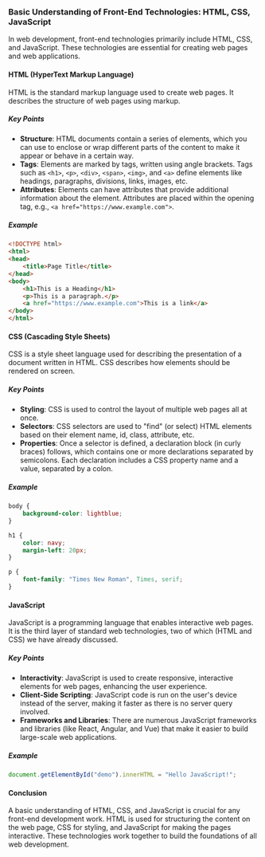 ### Basic Understanding of Front-End Technologies: HTML, CSS, JavaScript

In web development, front-end technologies primarily include HTML, CSS, and JavaScript. These technologies are essential for creating web pages and web applications.

#### HTML (HyperText Markup Language)

HTML is the standard markup language used to create web pages. It describes the structure of web pages using markup.

##### Key Points

- **Structure**: HTML documents contain a series of elements, which you can use to enclose or wrap different parts of the content to make it appear or behave in a certain way.
- **Tags**: Elements are marked by tags, written using angle brackets. Tags such as `<h1>`, `<p>`, `<div>`, `<span>`, `<img>`, and `<a>` define elements like headings, paragraphs, divisions, links, images, etc.
- **Attributes**: Elements can have attributes that provide additional information about the element. Attributes are placed within the opening tag, e.g., `<a href="https://www.example.com">`.

##### Example

```html
<!DOCTYPE html>
<html>
<head>
    <title>Page Title</title>
</head>
<body>
    <h1>This is a Heading</h1>
    <p>This is a paragraph.</p>
    <a href="https://www.example.com">This is a link</a>
</body>
</html>
```

#### CSS (Cascading Style Sheets)

CSS is a style sheet language used for describing the presentation of a document written in HTML. CSS describes how elements should be rendered on screen.

##### Key Points

- **Styling**: CSS is used to control the layout of multiple web pages all at once.
- **Selectors**: CSS selectors are used to "find" (or select) HTML elements based on their element name, id, class, attribute, etc.
- **Properties**: Once a selector is defined, a declaration block (in curly braces) follows, which contains one or more declarations separated by semicolons. Each declaration includes a CSS property name and a value, separated by a colon.

##### Example

```css
body {
    background-color: lightblue;
}

h1 {
    color: navy;
    margin-left: 20px;
}

p {
    font-family: "Times New Roman", Times, serif;
}
```

#### JavaScript

JavaScript is a programming language that enables interactive web pages. It is the third layer of standard web technologies, two of which (HTML and CSS) we have already discussed.

##### Key Points

- **Interactivity**: JavaScript is used to create responsive, interactive elements for web pages, enhancing the user experience.
- **Client-Side Scripting**: JavaScript code is run on the user's device instead of the server, making it faster as there is no server query involved.
- **Frameworks and Libraries**: There are numerous JavaScript frameworks and libraries (like React, Angular, and Vue) that make it easier to build large-scale web applications.

##### Example

```javascript
document.getElementById("demo").innerHTML = "Hello JavaScript!";
```

#### Conclusion

A basic understanding of HTML, CSS, and JavaScript is crucial for any front-end development work. HTML is used for structuring the content on the web page, CSS for styling, and JavaScript for making the pages interactive. These technologies work together to build the foundations of all web development.